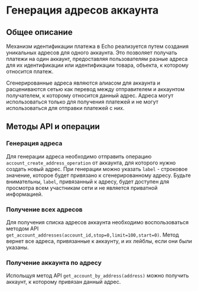 # Генерация адресов аккаунта

## Общее описание

Механизм идентификации платежа в Echo реализуется путем создания уникальных адресов для одного аккаунта. Это
позволяет получать платежи на один аккаунт, предоставляя пользователям разные адреса для их идентификации или
идентификации товара, объекта, к которому относится платеж.

Сгенерированные адреса являются алиасом для аккаунта и расцениваются сетью как перевод между отправителем и
аккаунтом получателем, к которому относится данный адрес. Адреса могут использоваться только для получения
платежей и не могут использоваться для отправки платежей с них.

## Методы API и операции

### Генерация адреса

Для генерации адреса необходимо отправить операцию `account_create_address_operation` от аккаунта, для которого
нужно создать новый адрес. При генерации можно указать `label` - строковое значение, которое будет привязано к
сгенерированному адресу. Будьте внимательны, `label`, привязанный к адресу, будет доступен для просмотра всем
участникам сети и не является приватной информацией.

### Получение всех адресов

Для получения списка адресов аккаунта необходимо воспользоваться методом API
`get_account_addresses(account_id,stop=0,limit=100,start=0)`. Метод вернет все адреса, привязанные к аккаунту,
и их лейблы, если они были указаны.

### Получение аккаунта по адресу

Испольщуя метод API `get_account_by_address(address)` можно получить аккаунт, к которому привязан данный адрес.
